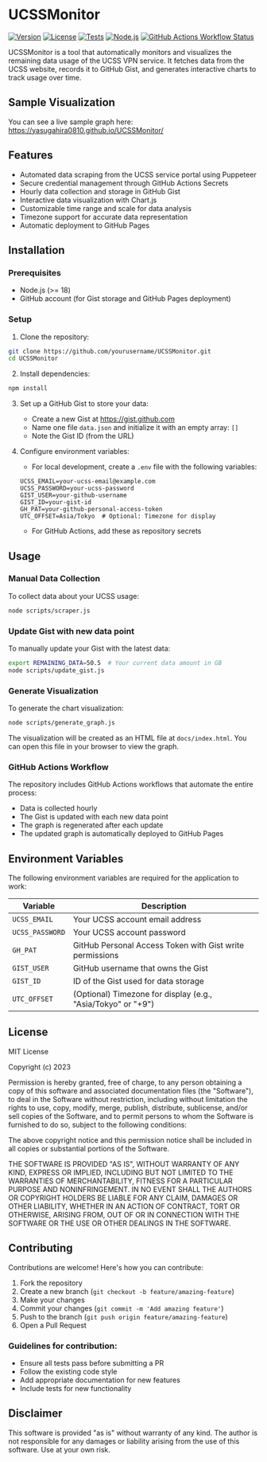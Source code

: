 # UCSSMonitor

[![Version](https://img.shields.io/badge/version-v0.3.1-blue.svg)](https://github.com/yasugahira0810/UCSSMonitor)
[![License](https://img.shields.io/badge/License-MIT-yellow.svg)](https://opensource.org/licenses/MIT)
[![Tests](https://img.shields.io/badge/tests-passing-brightgreen.svg)](https://github.com/yasugahira0810/UCSSMonitor/actions)
[![Node.js](https://img.shields.io/badge/node-%3E%3D%2018-green.svg)](https://nodejs.org)
[![GitHub Actions Workflow Status](https://github.com/yasugahira0810/UCSSMonitor/actions/workflows/job.yml/badge.svg)](https://github.com/yasugahira0810/UCSSMonitor/actions/workflows/job.yml)

UCSSMonitor is a tool that automatically monitors and visualizes the remaining data usage of the UCSS VPN service. It fetches data from the UCSS website, records it to GitHub Gist, and generates interactive charts to track usage over time.

## Sample Visualization

You can see a live sample graph here:
https://yasugahira0810.github.io/UCSSMonitor/

## Features

- Automated data scraping from the UCSS service portal using Puppeteer
- Secure credential management through GitHub Actions Secrets
- Hourly data collection and storage in GitHub Gist
- Interactive data visualization with Chart.js
- Customizable time range and scale for data analysis
- Timezone support for accurate data representation
- Automatic deployment to GitHub Pages

## Installation

### Prerequisites

- Node.js (>= 18)
- GitHub account (for Gist storage and GitHub Pages deployment)

### Setup

1. Clone the repository:
```bash
git clone https://github.com/yourusername/UCSSMonitor.git
cd UCSSMonitor
```

2. Install dependencies:
```bash
npm install
```

3. Set up a GitHub Gist to store your data:
   - Create a new Gist at https://gist.github.com
   - Name one file `data.json` and initialize it with an empty array: `[]`
   - Note the Gist ID (from the URL)

4. Configure environment variables:
   - For local development, create a `.env` file with the following variables:
   ```
   UCSS_EMAIL=your-ucss-email@example.com
   UCSS_PASSWORD=your-ucss-password
   GIST_USER=your-github-username
   GIST_ID=your-gist-id
   GH_PAT=your-github-personal-access-token
   UTC_OFFSET=Asia/Tokyo  # Optional: Timezone for display
   ```
   - For GitHub Actions, add these as repository secrets

## Usage

### Manual Data Collection

To collect data about your UCSS usage:

```bash
node scripts/scraper.js
```

### Update Gist with new data point

To manually update your Gist with the latest data:

```bash
export REMAINING_DATA=50.5  # Your current data amount in GB
node scripts/update_gist.js
```

### Generate Visualization

To generate the chart visualization:

```bash
node scripts/generate_graph.js
```

The visualization will be created as an HTML file at `docs/index.html`. You can open this file in your browser to view the graph.

### GitHub Actions Workflow

The repository includes GitHub Actions workflows that automate the entire process:
- Data is collected hourly
- The Gist is updated with each new data point
- The graph is regenerated after each update
- The updated graph is automatically deployed to GitHub Pages

## Environment Variables

The following environment variables are required for the application to work:

| Variable | Description |
|----------|-------------|
| `UCSS_EMAIL` | Your UCSS account email address |
| `UCSS_PASSWORD` | Your UCSS account password |
| `GH_PAT` | GitHub Personal Access Token with Gist write permissions |
| `GIST_USER` | GitHub username that owns the Gist |
| `GIST_ID` | ID of the Gist used for data storage |
| `UTC_OFFSET` | (Optional) Timezone for display (e.g., "Asia/Tokyo" or "+9") |

## License

MIT License

Copyright (c) 2023 

Permission is hereby granted, free of charge, to any person obtaining a copy
of this software and associated documentation files (the "Software"), to deal
in the Software without restriction, including without limitation the rights
to use, copy, modify, merge, publish, distribute, sublicense, and/or sell
copies of the Software, and to permit persons to whom the Software is
furnished to do so, subject to the following conditions:

The above copyright notice and this permission notice shall be included in all
copies or substantial portions of the Software.

THE SOFTWARE IS PROVIDED "AS IS", WITHOUT WARRANTY OF ANY KIND, EXPRESS OR
IMPLIED, INCLUDING BUT NOT LIMITED TO THE WARRANTIES OF MERCHANTABILITY,
FITNESS FOR A PARTICULAR PURPOSE AND NONINFRINGEMENT. IN NO EVENT SHALL THE
AUTHORS OR COPYRIGHT HOLDERS BE LIABLE FOR ANY CLAIM, DAMAGES OR OTHER
LIABILITY, WHETHER IN AN ACTION OF CONTRACT, TORT OR OTHERWISE, ARISING FROM,
OUT OF OR IN CONNECTION WITH THE SOFTWARE OR THE USE OR OTHER DEALINGS IN THE
SOFTWARE.

## Contributing

Contributions are welcome! Here's how you can contribute:

1. Fork the repository
2. Create a new branch (`git checkout -b feature/amazing-feature`)
3. Make your changes
4. Commit your changes (`git commit -m 'Add amazing feature'`)
5. Push to the branch (`git push origin feature/amazing-feature`)
6. Open a Pull Request

### Guidelines for contribution:

- Ensure all tests pass before submitting a PR
- Follow the existing code style
- Add appropriate documentation for new features
- Include tests for new functionality

## Disclaimer

This software is provided "as is" without warranty of any kind. The author is not responsible for any damages or liability arising from the use of this software. Use at your own risk.